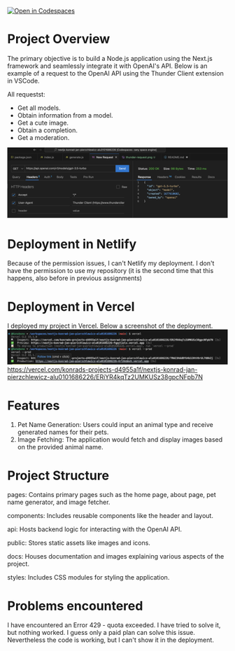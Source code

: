 [![Open in Codespaces](https://classroom.github.com/assets/launch-codespace-7f7980b617ed060a017424585567c406b6ee15c891e84e1186181d67ecf80aa0.svg)](https://classroom.github.com/open-in-codespaces?assignment_repo_id=12789701)


# Project Overview
The primary objective is to build a Node.js application using the Next.js framework and seamlessly integrate it with OpenAI's API.
Below is an example of a request to the OpenAI API using the Thunder Client extension in VSCode.

All requestst:
  - Get all models.
  - Obtain information from a model.
  - Get a cute image.
  - Obtain a completion.
  - Get a moderation.

![thunder-client](./img/thunder-request.png)

# Deployment in Netlify

Because of the permission issues, I can't Netlify my deployment. I don't have the permission to use my repository (it is the second time that this happens, also before in previous assignments)

# Deployment in Vercel

I deployed my project in Vercel. Below a screenshot of the deployment.
![vercel](./img/vercel.png)
https://vercel.com/konrads-projects-d4955a1f/nextjs-konrad-jan-pierzchlewicz-alu0101686226/ERiYR4kqTz2UMKUSz38gpcNFpb7N

# Features

1. Pet Name Generation: Users could input an animal type and receive generated names for their pets.
2. Image Fetching: The application would fetch and display images based on the provided animal name.

# Project Structure

pages: Contains primary pages such as the home page, about page, pet name generator, and image fetcher.

components: Includes reusable components like the header and layout.

api: Hosts backend logic for interacting with the OpenAI API.

public: Stores static assets like images and icons.

docs: Houses documentation and images explaining various aspects of the project.

styles: Includes CSS modules for styling the application.

# Problems encountered

I have encountered an Error 429 - quota exceeded. I have tried to solve it, but nothing worked. I guess only a paid plan can solve this issue. Nevertheless the code is working, but I can't show it in the deployment.
